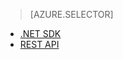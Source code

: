 > [AZURE.SELECTOR]
- [.NET SDK](../articles/media-services/media-services-get-media-processor.md)
- [REST API](../articles/media-services/media-services-rest-get-media-processor.md)

<!---HONumber=62-->